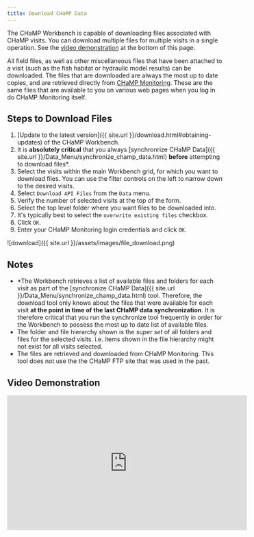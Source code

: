 ```yaml
---
title: Download CHaMP Data
---
```


The CHaMP Workbench is capable of downloading files associated with CHaMP visits. You can download multiple files for multiple visits in a single operation. See the [video demonstration](#video-demonstration) at the bottom of this page.

All field files, as well as other miscellaneous files that have been attached to a visit (such as the fish habitat or hydraulic model results) can be downloaded. The files that are downloaded are always the most up to date copies, and are retrieved directly from [CHaMP Monitoring](http://champmonitoring.org). These are the same files that are available to you on various web pages when you log in do CHaMP Monitoring itself.

## Steps to Download Files

1. [Update to the latest version]({{ site.url }}/download.html#obtaining-updates) of the CHaMP Workbench.
1. It is **absolutely critical** that you always [synchronrize CHaMP Data]({{ site.url }}/Data_Menu/synchronize_champ_data.html) **before** attempting to download files*.
1. Select the visits within the main Workbench grid, for which you want to download files. You can use the filter controls on the left to narrow down to the desired visits. 
1. Select `Download API Files` from the `Data` menu.
1. Verify the number of selected visits at the top of the form.
1. Select the top level folder where you want files to be downloaded into.
1. It's typically best to select the `overwrite existing files` checkbox.
1. Click `OK`.
1. Enter your CHaMP Monitoring login credentials and click `OK`.

![download]({{ site.url }}/assets/images/file_download.png)

## Notes

* *The Workbench retrieves a list of available files and folders for each visit as part of the [synchronize CHaMP Data]({{ site.url }}/Data_Menu/synchronize_champ_data.html) tool. Therefore, the download tool only knows about the files that were available for each visit **at the point in time of the last CHaMP data synchronization**. It is therefore critical that you run the synchronize tool frequently in order for the Workbench to possess the most up to date list of available files.
* The folder and file hierarchy shown is the *super set* of all folders and files for the selected visits. i.e. items shown in the file hierarchy might not exist for all visits selected.
* The files are retrieved and downloaded from CHaMP Monitoring. This tool does not use the the CHaMP FTP site that was used in the past.

## Video Demonstration

<div class="flex-video">
 <iframe width="560" height="315" src="https://www.youtube.com/embed/3iOMO17Lhn8" frameborder="0" gesture="media" allow="encrypted-media" allowfullscreen></iframe>
</div>